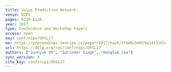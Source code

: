 ```yaml
---
title: Value Prediction Network.
venue: NIPS
pages: 6118-6128
year: 2017
type: Conference and Workshop Papers
access: open
key: conf/nips/OhSL17
ee: https://proceedings.neurips.cc/paper/2017/hash/ffbd6cbb019a1413183c8d08f2929307-Abstract.html
url: https://dblp.org/rec/conf/nips/OhSL17
authors: ["Junhyuk Oh", "Satinder Singh", "Honglak Lee"]
sync_version: 3
cite_key: conf/nips/OhSL17
---
```

